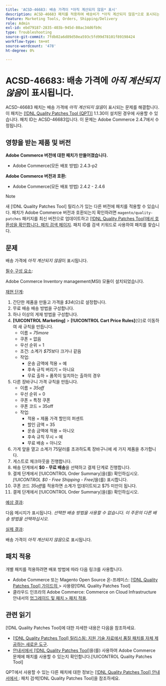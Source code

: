 ```yaml
---
title: 'ACSD-46683: 배송 가격이 *아직 계산되지 않음* 표시'
description: ACSD-46683 패치를 적용하여 배송비가 *아직 계산되지 않음*으로 표시되는 Adobe Commerce 문제를 해결합니다.
feature: Marketing Tools, Orders, Shipping/Delivery
role: Admin
exl-id: ebd79187-2835-403b-945d-80ac34d6fb9c
type: Troubleshooting
source-git-commit: 7fdb02a6d89d50ea593c5fd99d78101f89198424
workflow-type: tm+mt
source-wordcount: '478'
ht-degree: 0%

---
```


# ACSD-46683: 배송 가격에 *아직 계산되지 않음*&#x200B;이 표시됩니다.

ACSD-46683 패치는 배송 가격에 *아직 계산되지 않음*&#x200B;이 표시되는 문제를 해결합니다. 이 패치는 [[!DNL Quality Patches Tool (QPT)]](https://experienceleague.adobe.com/ko/docs/commerce-operations/tools/quality-patches-tool/quality-patches-tool-to-self-serve-quality-patches) 1.1.30이 설치된 경우에 사용할 수 있습니다. 패치 ID는 ACSD-46683입니다. 이 문제는 Adobe Commerce 2.4.7에서 수정됩니다.

## 영향을 받는 제품 및 버전

**Adobe Commerce 버전에 대한 패치가 만들어졌습니다.**

* Adobe Commerce(모든 배포 방법) 2.4.3-p2

**Adobe Commerce 버전과 호환:**

* Adobe Commerce(모든 배포 방법) 2.4.2 - 2.4.6

>[!NOTE]
>
>새 [!DNL Quality Patches Tool] 릴리스가 있는 다른 버전에 패치를 적용할 수 있습니다. 패치가 Adobe Commerce 버전과 호환되는지 확인하려면 `magento/quality-patches` 패키지를 최신 버전으로 업데이트하고 [[!DNL Quality Patches Tool]에서 호환성을 확인합니다. 패치 검색 페이지](https://experienceleague.adobe.com/tools/commerce-quality-patches/index.html?lang=ko). 패치 ID를 검색 키워드로 사용하여 패치를 찾습니다.

## 문제

배송 가격에 *아직 계산되지 않음*&#x200B;이 표시됩니다.

<u>필수 구성 요소</u>:

Adobe Commerce Inventory management(MSI) 모듈이 설치되었습니다.

<u>재현 단계</u>:

1. 간단한 제품을 만들고 가격을 *$34*(으)로 설정합니다.
1. 무료 배송 배송 방법을 구성합니다.
1. 하나 이상의 게재 방법을 구성합니다.
1. **[!UICONTROL Marketing]** > **[!UICONTROL Cart Price Rules]**(으)로 이동하여 새 규칙을 만듭니다.
   * 이름 = *75more*
   * 쿠폰 = 없음
   * 우선 순위 = 1
   * 조건: 소계가 *$75*&#x200B;보다 크거나 같음
   * 작업:
      * 운송 금액에 적용 = 예
      * 후속 규칙 버리기 = 아니요
      * 무료 출하 = 품목이 일치하는 출하의 경우
1. 다른 장바구니 가격 규칙을 만듭니다.
   * 이름 = *35off*
   * 우선 순위 = 0
   * 쿠폰 = 특정 쿠폰
   * 쿠폰 코드 = 35off
   * 작업:
      * 적용 = 제품 가격 할인의 퍼센트
      * 할인 금액 = 35
      * 운송 금액에 적용 = 아니오
      * 후속 규칙 무시 = 예
      * 무료 배송 = 아니오
1. 가게 앞을 열고 소계가 75달러를 초과하도록 장바구니에 세 가지 제품을 추가합니다.
1. 게스트로 체크아웃을 진행합니다.
1. 배송 단계에서 **$0 - 무료 배송**&#x200B;을 선택하고 결제 단계로 진행합니다.
1. 결제 단계에서 [!UICONTROL Order Summary]을(를) 확인하십시오. *[!UICONTROL $0 - Free Shipping - Free]*&#x200B;을(를) 표시합니다.
1. 쿠폰 코드 *35off*&#x200B;를 적용하면 소계가 업데이트되고 $75 미만이 됩니다.
1. 결제 단계에서 [!UICONTROL Order Summary]을(를) 확인하십시오.

<u>예상 결과</u>:

다음 메시지가 표시됩니다. *선택한 배송 방법을 사용할 수 없습니다. 이 주문의 다른 배송 방법을 선택하십시오.*

<u>실제 결과</u>:

배송 가격이 *아직 계산되지 않음*&#x200B;으로 표시됩니다.

## 패치 적용

개별 패치를 적용하려면 배포 방법에 따라 다음 링크를 사용합니다.

* Adobe Commerce 또는 Magento Open Source 온-프레미스: [[!DNL Quality Patches Tool]  가이드의 &#x200B;](/help/tools/quality-patches-tool/usage.md)> 사용량[!DNL Quality Patches Tool]
* 클라우드 인프라의 Adobe Commerce: Commerce on Cloud Infrastructure 안내서의 [업그레이드 및 패치 > 패치 적용](https://experienceleague.adobe.com/docs/commerce-cloud-service/user-guide/develop/upgrade/apply-patches.html?lang=ko).

## 관련 읽기

[!DNL Quality Patches Tool]에 대한 자세한 내용은 다음을 참조하세요.

* [[!DNL Quality Patches Tool] 릴리스됨: 지원 기술 자료에서 품질 패치를 자체 제공하는 새로운 도구](https://experienceleague.adobe.com/ko/docs/commerce-operations/tools/quality-patches-tool/quality-patches-tool-to-self-serve-quality-patches).
* [&#x200B; 안내서에서  [!DNL Quality Patches Tool]](/help/tools/quality-patches-tool/patches-available-in-qpt/check-patch-for-magento-issue-with-magento-quality-patches.md)을(를) 사용하여 Adobe Commerce 문제에 패치를 사용할 수 있는지 확인합니다.[!UICONTROL Quality Patches Tool]


QPT에서 사용할 수 있는 다른 패치에 대한 정보는 [[!DNL Quality Patches Tool] 안내서에서 &#x200B;](https://experienceleague.adobe.com/tools/commerce-quality-patches/index.html?lang=ko): 패치 검색[!DNL Quality Patches Tool]을 참조하세요.
